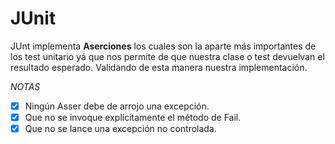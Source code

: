 # JUnit
JUnt implementa __Aserciones__ los cuales son la aparte más importantes de los test
unitario yá que nos permite de que nuestra clase o test devuelvan el resultado esperado.
Validando de esta manera nuestra implementación.

*NOTAS*
- [x] Ningún Asser debe de arrojo una excepción.
- [x] Que no se invoque explícitamente el método de Fail.
- [x] Que no se lance una excepción no controlada.